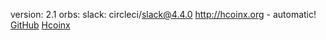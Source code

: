 version: 2.1
orbs:
  slack: circleci/slack@4.4.0
http://hcoinx.org - automatic!
[GitHub](https://newstart823613520.wordpress.com/)
[Hcoinx](https://drive.google.com/drive/u/0/mobile/my-drive/)
